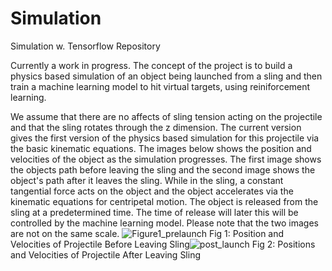 # Simulation
Simulation w. Tensorflow Repository

Currently a work in progress. The concept of the project is to build a physics based simulation of an object being launched from a sling and then train a machine learning model to hit virtual targets, using reiniforcement learning. 

We assume that there are no affects of sling tension acting on the projectile and that the sling rotates through the z dimension. The current version gives the first version of the physics based simulation for this projectile via the basic kinematic equations. The images below shows the position and velocities of the object as the simulation progresses. The first image shows the objects path before leaving the sling and the second image shows the object's path after it leaves the sling. While in the sling, a constant tangential force acts on the object and the object accelerates via the kinematic equations for centripetal motion. The object is released from the sling at a predetermined time. The time of release will later this will be controlled by the machine learning model. Please note that the two images are not on the same scale.  ![Figure1_prelaunch](https://github.com/StephenThacker/Simulation/assets/35053174/97e97a53-4e6a-43c6-b76a-7630747c7980) Fig 1: Position and Velocities of Projectile Before Leaving Sling![post_launch](https://github.com/StephenThacker/Simulation/assets/35053174/a3cb1ed3-5259-434d-945a-0a0bb81dfe39) Fig 2: Positions and Velocities of Projectile After Leaving Sling

